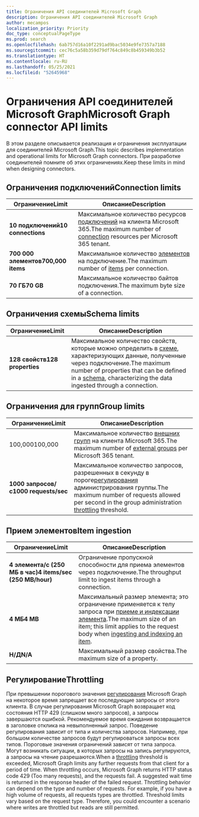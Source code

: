 ```yaml
---
title: Ограничения API соединителей Microsoft Graph
description: Ограничения API соединителей Microsoft Graph
author: mecampos
localization_priority: Priority
doc_type: conceptualPageType
ms.prod: search
ms.openlocfilehash: 6ab757d16a10f2291ad9bac5034e9fe7357a7188
ms.sourcegitcommit: cec76c5a58b359d79df764c849c8b459349b3b52
ms.translationtype: HT
ms.contentlocale: ru-RU
ms.lasthandoff: 05/25/2021
ms.locfileid: "52645968"
---
```

# <a name="microsoft-graph-connector-api-limits"></a><span data-ttu-id="320fc-103">Ограничения API соединителей Microsoft Graph</span><span class="sxs-lookup"><span data-stu-id="320fc-103">Microsoft Graph connector API limits</span></span>

<span data-ttu-id="320fc-104">В этом разделе описывается реализация и ограничения эксплуатации для соединителей Microsoft Graph.</span><span class="sxs-lookup"><span data-stu-id="320fc-104">This topic describes implementation and operational limits for Microsoft Graph connectors.</span></span> <span data-ttu-id="320fc-105">При разработке соединителей помните об этих ограничениях.</span><span class="sxs-lookup"><span data-stu-id="320fc-105">Keep these limits in mind when designing connectors.</span></span>

## <a name="connection-limits"></a><span data-ttu-id="320fc-106">Ограничения подключений</span><span class="sxs-lookup"><span data-stu-id="320fc-106">Connection limits</span></span>

| <span data-ttu-id="320fc-107">**Ограничение**</span><span class="sxs-lookup"><span data-stu-id="320fc-107">**Limit**</span></span> | <span data-ttu-id="320fc-108">**Описание**</span><span class="sxs-lookup"><span data-stu-id="320fc-108">**Description**</span></span> |
| --- | --- |
| <span data-ttu-id="320fc-109">**10 подключений**</span><span class="sxs-lookup"><span data-stu-id="320fc-109">**10 connections**</span></span> | <span data-ttu-id="320fc-110">Максимальное количество ресурсов [подключений](/graph/api/resources/externalconnection?view=graph-rest-beta&preserve-view=true) на клиента Microsoft 365.</span><span class="sxs-lookup"><span data-stu-id="320fc-110">The maximum number of [connection](/graph/api/resources/externalconnection?view=graph-rest-beta&preserve-view=true) resources per Microsoft 365 tenant.</span></span> |
| <span data-ttu-id="320fc-111">**700 000 элементов**</span><span class="sxs-lookup"><span data-stu-id="320fc-111">**700,000 items**</span></span> | <span data-ttu-id="320fc-112">Максимальное количество [элементов](/graph/api/resources/externalitem?view=graph-rest-beta&preserve-view=true) на подключение.</span><span class="sxs-lookup"><span data-stu-id="320fc-112">The maximum number of [items](/graph/api/resources/externalitem?view=graph-rest-beta&preserve-view=true) per connection.</span></span> |
| <span data-ttu-id="320fc-113">**70 ГБ**</span><span class="sxs-lookup"><span data-stu-id="320fc-113">**70 GB**</span></span> | <span data-ttu-id="320fc-114">Максимальное количество байтов подключения.</span><span class="sxs-lookup"><span data-stu-id="320fc-114">The maximum byte size of a connection.</span></span> |

## <a name="schema-limits"></a><span data-ttu-id="320fc-115">Ограничения схемы</span><span class="sxs-lookup"><span data-stu-id="320fc-115">Schema limits</span></span>

| <span data-ttu-id="320fc-116">**Ограничение**</span><span class="sxs-lookup"><span data-stu-id="320fc-116">**Limit**</span></span> | <span data-ttu-id="320fc-117">**Описание**</span><span class="sxs-lookup"><span data-stu-id="320fc-117">**Description**</span></span> |
| --- | --- |
| <span data-ttu-id="320fc-118">**128 свойств**</span><span class="sxs-lookup"><span data-stu-id="320fc-118">**128 properties**</span></span> | <span data-ttu-id="320fc-119">Максимальное количество свойств, которые можно определить в [схеме](/graph/api/resources/schema?view=graph-rest-beta&preserve-view=true), характеризующих данные, полученные через подключение.</span><span class="sxs-lookup"><span data-stu-id="320fc-119">The maximum number of properties that can be defined in a [schema](/graph/api/resources/schema?view=graph-rest-beta&preserve-view=true), characterizing the data ingested through a connection.</span></span> |

## <a name="group-limits"></a><span data-ttu-id="320fc-120">Ограничения для групп</span><span class="sxs-lookup"><span data-stu-id="320fc-120">Group limits</span></span>

| <span data-ttu-id="320fc-121">**Ограничение**</span><span class="sxs-lookup"><span data-stu-id="320fc-121">**Limit**</span></span> | <span data-ttu-id="320fc-122">**Описание**</span><span class="sxs-lookup"><span data-stu-id="320fc-122">**Description**</span></span> |
| --- | --- |
| <span data-ttu-id="320fc-123">100,000</span><span class="sxs-lookup"><span data-stu-id="320fc-123">100,000</span></span> | <span data-ttu-id="320fc-124">Максимальное количество [внешних групп](/graph/api/resources/externalgroup?view=graph-rest-beta&preserve-view=true) на клиента Microsoft 365.</span><span class="sxs-lookup"><span data-stu-id="320fc-124">The maximum number of [external groups](/graph/api/resources/externalgroup?view=graph-rest-beta&preserve-view=true) per Microsoft 365 tenant.</span></span> |
| <span data-ttu-id="320fc-125">**1000 запросов/с**</span><span class="sxs-lookup"><span data-stu-id="320fc-125">**1000 requests/sec**</span></span> | <span data-ttu-id="320fc-126">Максимальное количество запросов, разрешенных в секунду в пороге[регулирования](#throttling) администрирования группы.</span><span class="sxs-lookup"><span data-stu-id="320fc-126">The maximum number of requests allowed per second in the group administration [throttling](#throttling) threshold.</span></span> |

## <a name="item-ingestion"></a><span data-ttu-id="320fc-127">Прием элементов</span><span class="sxs-lookup"><span data-stu-id="320fc-127">Item ingestion</span></span>

| <span data-ttu-id="320fc-128">**Ограничение**</span><span class="sxs-lookup"><span data-stu-id="320fc-128">**Limit**</span></span> | <span data-ttu-id="320fc-129">**Описание**</span><span class="sxs-lookup"><span data-stu-id="320fc-129">**Description**</span></span> |
| --- | --- |
| <span data-ttu-id="320fc-130">**4 элемента/с (250 МБ в час)**</span><span class="sxs-lookup"><span data-stu-id="320fc-130">**4 items/sec (250 MB/hour)**</span></span> | <span data-ttu-id="320fc-131">Ограничение пропускной способности для приема элементов через подключение.</span><span class="sxs-lookup"><span data-stu-id="320fc-131">The throughput limit to ingest items through a connection.</span></span> |
| <span data-ttu-id="320fc-132">**4 МБ**</span><span class="sxs-lookup"><span data-stu-id="320fc-132">**4 MB**</span></span> | <span data-ttu-id="320fc-133">Максимальный размер элемента; это ограничение применяется к телу запроса при [приеме и индексации элемента](/graph/api/externalconnection-put-items?view=graph-rest-beta&preserve-view=true).</span><span class="sxs-lookup"><span data-stu-id="320fc-133">The maximum size of an item; this limit applies to the request body when [ingesting and indexing an item](/graph/api/externalconnection-put-items?view=graph-rest-beta&preserve-view=true).</span></span> |
| <span data-ttu-id="320fc-134">**Н/Д**</span><span class="sxs-lookup"><span data-stu-id="320fc-134">**N/A**</span></span> | <span data-ttu-id="320fc-135">Максимальный размер свойства.</span><span class="sxs-lookup"><span data-stu-id="320fc-135">The maximum size of a property.</span></span> |

## <a name="throttling"></a><span data-ttu-id="320fc-136">Регулирование</span><span class="sxs-lookup"><span data-stu-id="320fc-136">Throttling</span></span>

<span data-ttu-id="320fc-p102">При превышении порогового значения [регулирования](throttling.md) Microsoft Graph на некоторое время запрещает все последующие запросы от этого клиента. В случае регулирования Microsoft Graph возвращает код состояния HTTP 429 (слишком много запросов), а запросы завершаются ошибкой. Рекомендуемое время ожидания возвращается в заголовке отклика на невыполненный запрос. Поведение регулирования зависит от типа и количества запросов. Например, при большом количестве запросов будут регулироваться запросы всех типов. Пороговые значения ограничений зависят от типа запроса. Могут возникать ситуации, в которых запросы на запись регулируются, а запросы на чтение разрешаются.</span><span class="sxs-lookup"><span data-stu-id="320fc-p102">When a [throttling](throttling.md) threshold is exceeded, Microsoft Graph limits any further requests from that client for a period of time. When throttling occurs, Microsoft Graph returns HTTP status code 429 (Too many requests), and the requests fail. A suggested wait time is returned in the response header of the failed request. Throttling behavior can depend on the type and number of requests. For example, if you have a high volume of requests, all requests types are throttled. Threshold limits vary based on the request type. Therefore, you could encounter a scenario where writes are throttled but reads are still permitted.</span></span>
